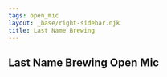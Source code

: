 ```yaml
---
tags: open_mic
layout: _base/right-sidebar.njk
title: Last Name Brewing
---
```


## Last Name Brewing Open Mic

